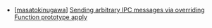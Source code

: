 * [[masatokinugawa](https://hackerone.com/masatokinugawa)] [Sending arbitrary IPC messages via overriding Function prototype apply](https://hackerone.com/reports/188086)
